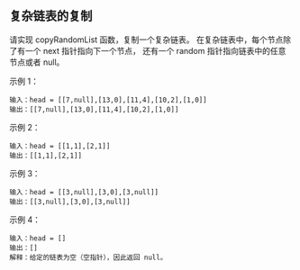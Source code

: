 ## 复杂链表的复制
请实现 copyRandomList 函数，复制一个复杂链表。
在复杂链表中，每个节点除了有一个 next 指针指向下一个节点，
还有一个 random 指针指向链表中的任意节点或者 null。

 

示例 1：

```text
输入：head = [[7,null],[13,0],[11,4],[10,2],[1,0]]
输出：[[7,null],[13,0],[11,4],[10,2],[1,0]]
```

示例 2：

```text
输入：head = [[1,1],[2,1]]
输出：[[1,1],[2,1]]
```

示例 3：

```text
输入：head = [[3,null],[3,0],[3,null]]
输出：[[3,null],[3,0],[3,null]]
```

示例 4：

```text
输入：head = []
输出：[]
解释：给定的链表为空（空指针），因此返回 null。
```
